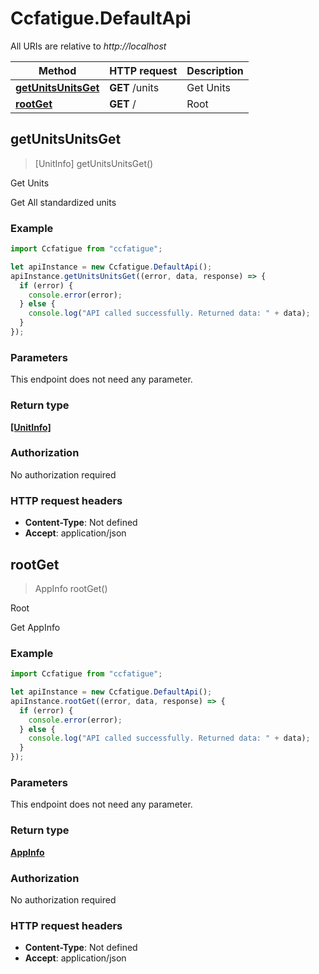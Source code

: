 # Ccfatigue.DefaultApi

All URIs are relative to _http://localhost_

| Method                                                 | HTTP request   | Description |
| ------------------------------------------------------ | -------------- | ----------- |
| [**getUnitsUnitsGet**](DefaultApi.md#getUnitsUnitsGet) | **GET** /units | Get Units   |
| [**rootGet**](DefaultApi.md#rootGet)                   | **GET** /      | Root        |

## getUnitsUnitsGet

> [UnitInfo] getUnitsUnitsGet()

Get Units

Get All standardized units

### Example

```javascript
import Ccfatigue from "ccfatigue";

let apiInstance = new Ccfatigue.DefaultApi();
apiInstance.getUnitsUnitsGet((error, data, response) => {
  if (error) {
    console.error(error);
  } else {
    console.log("API called successfully. Returned data: " + data);
  }
});
```

### Parameters

This endpoint does not need any parameter.

### Return type

[**[UnitInfo]**](UnitInfo.md)

### Authorization

No authorization required

### HTTP request headers

- **Content-Type**: Not defined
- **Accept**: application/json

## rootGet

> AppInfo rootGet()

Root

Get AppInfo

### Example

```javascript
import Ccfatigue from "ccfatigue";

let apiInstance = new Ccfatigue.DefaultApi();
apiInstance.rootGet((error, data, response) => {
  if (error) {
    console.error(error);
  } else {
    console.log("API called successfully. Returned data: " + data);
  }
});
```

### Parameters

This endpoint does not need any parameter.

### Return type

[**AppInfo**](AppInfo.md)

### Authorization

No authorization required

### HTTP request headers

- **Content-Type**: Not defined
- **Accept**: application/json
